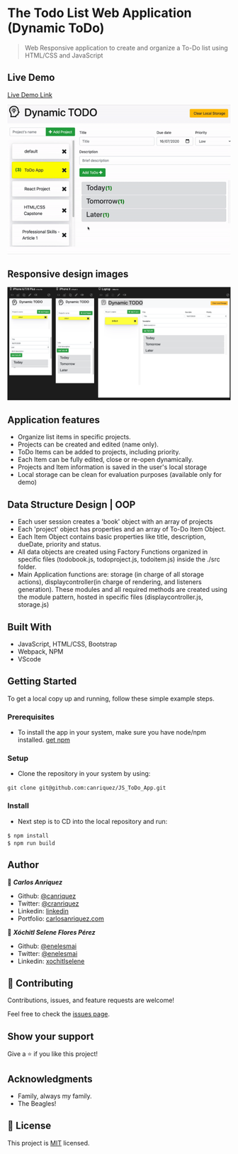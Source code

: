 # The Todo List Web Application (Dynamic ToDo)

> Web Responsive application to create and organize a To-Do list using HTML/CSS and JavaScript


## Live Demo

[Live Demo Link](https://rawcdn.githack.com/canriquez/JS_ToDo_App/7965cac08a2c4c4cabf4cc133a881da6bc54f8e2/dist/index.html)


![gif-video](./src/readme/todo_app.gif)

## Responsive design images

![responsive](./src/readme/app_responsive.png)

## Application features
- Organize list items in specific projects.
- Projects can be created and edited (name only).
- ToDo Items can be added to projects, including priority.
- Each Item can be fully edited, close or re-open dynamically.
- Projects and Item information is saved in the user's local storage
- Local storage can be clean for evaluation purposes (available only for demo) 

## Data Structure Design | OOP

- Each user session creates a 'book' object with an array of projects
- Each 'project' object has properties and an array of To-Do Item Object.
- Each Item Object contains basic properties like title, description, dueDate, priority and status.
- All data objects are created using Factory Functions organized in specific files (todobook.js, todoproject.js, todoitem.js) inside the ./src folder.
- Main Application functions are: storage (in charge of all storage actions), displaycontroller(in charge of rendering, and listeners generation). These modules and all required methods are created using the module pattern, hosted in specific files (displaycontroller.js, storage.js)


## Built With

- JavaScript, HTML/CSS, Bootstrap
- Webpack, NPM
- VScode


## Getting Started


To get a local copy up and running, follow these simple example steps.

### Prerequisites
- To install the app in your system, make sure you have node/npm installed. [get npm](https://www.npmjs.com/get-npm)

### Setup
- Clone the repository in your system by using: 

``` git clone git@github.com:canriquez/JS_ToDo_App.git ```

### Install
- Next step is to CD into the local repository and run:

``` $ npm install ```  
``` $ npm run build ``` 



## Author

👤 ***Carlos Anriquez***

- Github: [@canriquez](https://github.com/canriquez)
- Twitter: [@cranriquez](https://twitter.com/cranriquez)
- Linkedin: [linkedin](https://www.linkedin.com/in/carlosanriquez/)
- Portfolio: [carlosanriquez.com](https://www.carlosanriquez.com)

👤 ***Xóchitl Selene Flores Pérez***

- Github: [@enelesmai](https://github.com/enelesmai)
- Twitter: [@enelesmai](https://twitter.com/enelesmai)
- Linkedin: [xochitlselene](https://linkedin.com/in/xochitlselene)

## 🤝 Contributing

Contributions, issues, and feature requests are welcome!

Feel free to check the [issues page](issues/).

## Show your support

Give a ⭐️ if you like this project!

## Acknowledgments

- Family, always my family.
- The Beagles!

## 📝 License

This project is [MIT](./LICENSE) licensed.